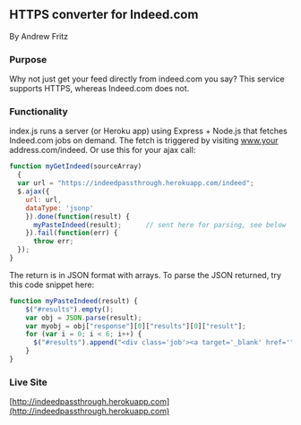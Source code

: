 ## HTTPS converter for Indeed.com
By Andrew Fritz

### Purpose

Why not just get your feed directly from indeed.com you say? This service supports HTTPS, whereas Indeed.com does not.

### Functionality

index.js runs a server (or Heroku app) using Express + Node.js that fetches Indeed.com jobs on demand. The fetch is triggered by visiting www.your address.com/indeed. Or use this for your ajax call:

```javascript
function myGetIndeed(sourceArray) 
  {
  var url = "https://indeedpassthrough.herokuapp.com/indeed";
  $.ajax({
    url: url,
    dataType: 'jsonp'
    }).done(function(result) {
      myPasteIndeed(result);      // sent here for parsing, see below
    }).fail(function(err) {
      throw err;
  });
}
```
 
The return is in JSON format with arrays. To parse the JSON returned, try this code snippet here:

```javascript
function myPasteIndeed(result) {
    $("#results").empty();
    var obj = JSON.parse(result);
    var myobj = obj["response"][0]["results"][0]["result"];
    for (var i = 0; i < 6; i++) {
      $("#results").append("<div class='job'><a target='_blank' href='" +myobj[i]["url"]+ "' class='jobtitle'>" +myobj[i]["jobtitle"]+ "</a><br><span class='company_location'><span class='company'>" +myobj[i]["company"]+ "</span> - <span class='location'>" +myobj[i]["formattedLocation"]+ "</span></span></div>");
    }
}
```

### Live Site
[http://indeedpassthrough.herokuapp.com](http://indeedpassthrough.herokuapp.com)
